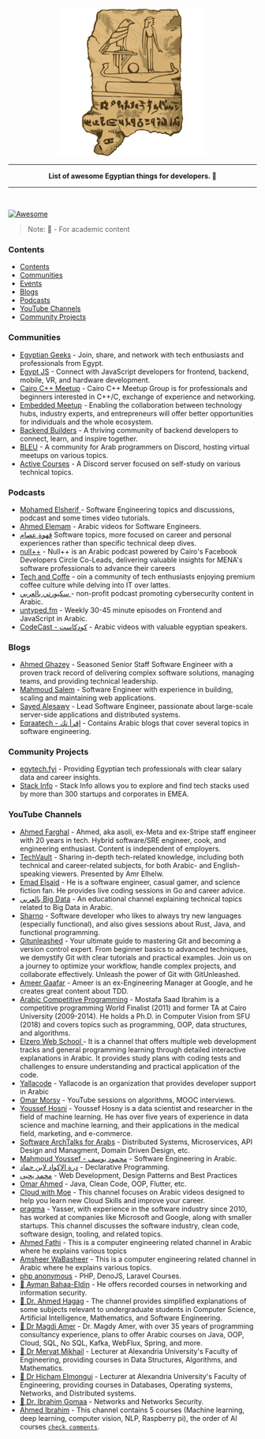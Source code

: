 
<div align="center">
  <img width="300" src="logo.png" alt="Awesome Morocco" />
  <hr />
  <p>
    <b> List of awesome Egyptian things for developers. 📜</b>
    <br />
  </p>
  <hr />
  <br />
</div>

[![Awesome](https://awesome.re/badge.svg)](https://awesome.re)
> Note: 
📕 - For academic content

### Contents

- [Contents](#contents)
- [Communities](#communities)
- [Events](#events)
- [Blogs](#blogs)
- [Podcasts](#podcasts)
- [YouTube Channels](#youtube-channels)
- [Community Projects](#community-projects) 

### Communities
- [Egyptian Geeks](https://www.facebook.com/groups/egyptian.geeks/) - Join, share, and network with tech enthusiasts and professionals from Egypt.
- [Egypt JS](https://www.meetup.com/egyptjs/) - Connect with JavaScript developers for frontend, backend, mobile, VR, and hardware development.
- [Cairo C++ Meetup](https://www.meetup.com/cairo-c-c-meetup-group/) - Cairo C++ Meetup Group is for professionals and beginners interested in C++/C, exchange of experience and networking.
- [Embedded Meetup](linkedin.com/company/embeddedmeetup) - Enabling the collaboration between technology hubs, industry experts,  and entrepreneurs will offer better opportunities for individuals and the whole ecosystem.
- [Backend Builders](https://x.com/BackendBuilders) - A thriving community of backend developers to connect, learn, and inspire together.
- [BLEU](discord.gg/sjU9VCT3h4) - A community for Arab programmers on Discord, hosting virtual meetups on various topics.
- [Active Courses](https://discord.gg/M7U9qBB9yp) - A Discord server focused on self-study on various technical topics.

### Podcasts

- [Mohamed Elsherif ](https://www.youtube.com/@bashmohandes) - Software Engineering topics and discussions, podcast and some times video tutorials.
- [Ahmed Elemam](https://www.youtube.com/@ahmdelemam) - Arabic videos for Software Engineers.
- [قهوة عصام](https://www.youtube.com/@essamcafe) Software topics, more focused on career and personal experiences rather than specific technical deep dives.
- [null++](https://nullplus.plus/) - Null++ is an Arabic podcast powered by Cairo's Facebook Developers Circle Co-Leads, delivering valuable insights for MENA's software professionals to advance their careers
- [Tech and Coffe](https://www.youtube.com/@tech.and.coffee) - oin a community of tech enthusiasts enjoying premium coffee culture while delving into IT over lattes.
- [سكيورتي بالعربي ](https://music.youtube.com/playlist?list=PLTZJNA1ULApUyLKgMFwxO5n6LlbekKOL2) - non-profit podcast promoting cybersecurity content in Arabic. 
- [untyped.fm](https://untyped.fm/) - Weekly 30-45 minute episodes on Frontend and JavaScript in Arabic.
- [CodeCast - كودكاست](https://youtube.com/playlist?list=PLsqPSxnrsWLuE-O3IKIUWy6Hmelz3bMWy) - Arabic videos with valuable egyptian speakers.

### Blogs

- [Ahmed Ghazey](https://ahmedghazey.medium.com/) - Seasoned Senior Staff Software Engineer with a proven track record of delivering complex software solutions, managing teams, and providing technical leadership.
- [Mahmoud Salem](https://hashnode.com/@mahsayedsalem) - Software Engineer with experience in building, scaling and maintaining web applications.
- [Sayed Alesawy](https://sayedalesawy.hashnode.dev/) - Lead Software Engineer, passionate about large-scale server-side applications and distributed systems.
- [Eqraatech - إقرأ تك](https://eqraatech.com/) - Contains Arabic blogs that cover several topics in software engineering.

### Community Projects

- [egytech.fyi](https://egytech.fyi/) - Providing Egyptian tech professionals with clear salary data and career insights.
- [Stack Info](https://stackinfo.me/) - Stack Info allows you to explore and find tech stacks used by more than 300 startups and corporates in EMEA.

### YouTube Channels

- [Ahmed Farghal](https://www.youtube.com/@asoli_dev) - Ahmed, aka asoli, ex-Meta and ex-Stripe staff engineer with 20 years in tech. Hybrid software/SRE engineer, cook, and engineering enthusiast. Content is independent of employers.
- [TechVault](https://www.youtube.com/@TechVault_) - Sharing in-depth tech-related knowledge, including both technical and career-related subjects, for both Arabic- and English-speaking viewers. Presented by Amr Elhelw.
- [Emad Elsaid](https://www.youtube.com/@EmadElsaid) - He is a software engineer, casual gamer, and science fiction fan. He provides live coding sessions in Go and career advice.
- [بالعربي Big Data](https://www.youtube.com/@bigdata4756) - An educational channel explaining technical topics related to Big Data in Arabic.
- [Sharno](https://www.youtube.com/@msharno) - Software developer who likes to always try new languages (especially functional), and also gives sessions about Rust, Java, and functional programming.
- [Gitunleashed](https://www.youtube.com/@gitunleashed) - Your ultimate guide to mastering Git and becoming a version control expert. From beginner basics to advanced techniques, we demystify Git with clear tutorials and practical examples. Join us on a journey to optimize your workflow, handle complex projects, and collaborate effectively. Unleash the power of Git with GitUnleashed.
- [Ameer Gaafar](https://www.youtube.com/@AmeerGaafar) - Ameer is an ex-Engineering Manager at Google, and he creates great content about TDD.
- [Arabic Competitive Programming](https://www.youtube.com/@ArabicCompetitiveProgramming) - Mostafa Saad Ibrahim is a competitive programming World Finalist (2011) and former TA at Cairo University (2009-2014). He holds a Ph.D. in Computer Vision from SFU (2018) and covers topics such as programming, OOP, data structures, and algorithms.
- [Elzero Web School ](https://www.youtube.com/@ElzeroWebSchool) - It is a channel that offers multiple web development tracks and general programming learning through detailed interactive explanations in Arabic. It provides study plans with coding tests and challenges to ensure understanding and practical application of the code.
- [Yallacode](https://www.youtube.com/@yallacode_) - Yallacode is an organization that provides developer support in Arabic
- [Omar Morsy](https://www.youtube.com/@omarmorsy02) - YouTube sessions on algorithms, MOOC interviews.
- [Youssef Hosni](https://www.youtube.com/@YoussefHosni95) - Youssef Hosny is a data scientist and researcher in the field of machine learning. He has over five years of experience in data science and machine learning, and their applications in the medical field, marketing, and e-commerce.
- [Software ArchTalks for Arabs](https://www.youtube.com/@ArabSoftwareArchTalks) - Distributed Systems, Microservices, API Design and Managment, Domain Driven Design, etc.
- [Mahmoud Youssef - محمود يوسف](https://www.youtube.com/@mahyoussef) - Software Engineering in Arabic.
- [درة الاكواد لابن حماد](https://www.youtube.com/@quantum01010101/playlists) - Declarative Programming.
- [محمد يحيى](https://www.youtube.com/@firefoxegyweb) - Web Development, Design Patterns and Best Practices
- [Omar Ahmed](https://www.youtube.com/@OmarAhmedx14) - Java, Clean Code, OOP, Flutter, etc.
- [Cloud with Moe](https://www.youtube.com/@cloudwithmoe) - This channel focuses on Arabic videos designed to help you learn new Cloud Skills and improve your career.    
- [pragma](https://www.youtube.com/@pragma-ar) - Yasser, with experience in the software industry since 2010, has worked at companies like Microsoft and Google, along with smaller startups. This channel discusses the software industry, clean code, software design, tooling, and related topics.
- [Ahmed Fathi](https://www.youtube.com/@noone988-Ahmed-Fathi) - This is a computer engineering related channel in Arabic where he explains various topics
- [Amsheer WaBasheer](https://www.youtube.com/@AmsheerWaBasheer) - This is a computer engineering related channel in Arabic where he explains various topics.
- [php anonymous](https://www.youtube.com/@PhpAnonymous/playlists) - PHP, DenoJS, Laravel Courses.
- [📕 Ayman Bahaa-Eldin](https://www.youtube.com/@aymanbahaa-eldin1141) - He offers recorded courses in networking and information security.
- [📕 Dr. Ahmed Hagag](https://www.youtube.com/@dr.ahmedhagag) - The channel provides simplified explanations of some subjects relevant to undergraduate students in Computer Science, Artificial Intelligence, Mathematics, and Software Engineering.
- [📕 Dr Magdi Amer](https://www.youtube.com/@DrMagdiAmer) - Dr. Magdy Amer, with over 35 years of programming consultancy experience, plans to offer Arabic courses on Java, OOP, Cloud, SQL, No SQL, Kafka, WebFlux, Spring, and more.
- [📕 Dr Mervat Mikhail](https://www.youtube.com/@DrMervatMikhail) - Lecturer at Alexandria University's Faculty of Engineering, providing courses in Data Structures, Algorithms, and Mathematics. 
- [📕 Dr Hicham Elmongui](https://www.youtube.com/@elmongui76) - Lecturer at Alexandria University's Faculty of Engineering, providing courses in Databases, Operating systems, Networks, and Distributed systems. 
- [📕 Dr. Ibrahim Gomaa](https://www.youtube.com/@dr.ibrahimgomaa6862) - Networks and Networks Security.
- [Ahmed Ibrahim](https://www.youtube.com/@ai1998) - This channel contains 5 courses (Machine learning, deep learning, computer vision, NLP, Raspberry pi), the order of AI courses [`check comments`](https://www.linkedin.com/posts/ahmed-ibrahim-93b49b190_%D8%A8%D9%8A%D8%AC%D9%8A%D9%84%D9%8A-%D8%A7%D8%B3%D8%A3%D9%84%D9%87-%D9%88%D8%AA%D8%B9%D9%84%D9%8A%D9%82%D8%A7%D8%AA-%D9%83%D8%AA%D9%8A%D8%B1-%D8%AD%D9%88%D9%84-%D8%AA%D8%B1%D8%AA%D9%8A%D8%A8-%D8%A7%D9%84%D9%85%D8%AD%D8%AA%D9%88%D9%8A-activity-7309955054411636739-6su8/).
